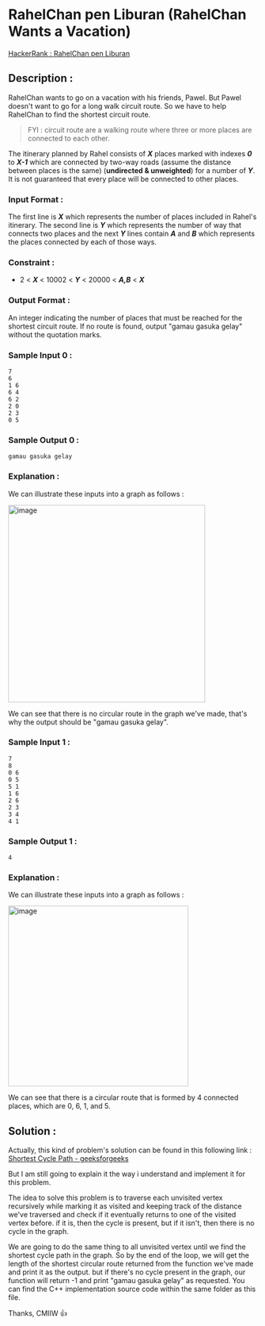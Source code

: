 # RahelChan pen Liburan (RahelChan Wants a Vacation)

[HackerRank : RahelChan pen Liburan](https://www.hackerrank.com/contests/alpro-its-sd-m4-e-2022/challenges/rahelchan-pen-liburan)

## Description :
RahelChan wants to go on a vacation with his friends, Pawel. But Pawel doesn't want to go for a long walk circuit route. So we have to help RahelChan to find the shortest circuit route.  
>FYI : circuit route are a walking route where three or more places are connected to each other.  

The itinerary planned by Rahel consists of ***X*** places marked with indexes ***0*** to ***X-1*** which are connected by two-way roads (assume the distance between places is the same) (**undirected & unweighted**) for a number of ***Y***. It is not guaranteed that every place will be connected to other places.  

### Input Format :  
The first line is ***X*** which represents the number of places included in Rahel's itinerary. The second line is ***Y*** which represents the number of way that connects two places and the next ***Y*** lines contain ***A*** and ***B*** which represents the places connected by each of those ways.  

### Constraint :
- 2 < ***X*** < 10002 < ***Y*** < 20000 < ***A,B*** < ***X***  

### Output Format :
An integer indicating the number of places that must be reached for the shortest circuit route. If no route is found, output "gamau gasuka gelay" without the quotation marks.  

### Sample Input 0 :
```
7
6
1 6
6 4
6 2
2 0
2 3
0 5
```  

### Sample Output 0 :
```
gamau gasuka gelay
```  

### Explanation :  
We can illustrate these inputs into a graph as follows :  
  
<img width="398" alt="image" src="https://user-images.githubusercontent.com/105977864/209470455-dbdd4666-7b1c-478f-bddb-80867878f899.png">  
  
We can see that there is no circular route in the graph we've made, that's why the output should be "gamau gasuka gelay".  
  
### Sample Input 1 :  
```
7
8
0 6
0 5
5 1
1 6
2 6
2 3
3 4
4 1
```  

### Sample Output 1 :  
```
4
```  

### Explanation :  
We can illustrate these inputs into a graph as follows :  
  
<img width="364" alt="image" src="https://user-images.githubusercontent.com/105977864/209470609-9069e42c-1cd0-420d-b5f6-f8c09f705b4a.png">  

We can see that there is a circular route that is formed by 4 connected places, which are 0, 6, 1, and 5.  

## Solution :  
Actually, this kind of problem's solution can be found in this following link :  
[Shortest Cycle Path - geeksforgeeks](https://www.geeksforgeeks.org/shortest-cycle-in-an-undirected-unweighted-graph/)  
  
But I am still going to explain it the way i understand and implement it for this problem.

The idea to solve this problem is to traverse each unvisited vertex recursively while marking it as visited and keeping track of the distance we've traversed and check if it eventually returns to one of the visited vertex before. if it is, then the cycle is present, but if it isn't, then there is no cycle in the graph.  
  
We are going to do the same thing to all unvisited vertex until we find the shortest cycle path in the graph. So by the end of the loop, we will get the length of the shortest circular route returned from the function we've made and print it as the output. but if there's no cycle present in the graph, our function will return -1 and print "gamau gasuka gelay" as requested. You can find the C++ implementation source code within the same folder as this file.  
  
Thanks, CMIIW :thumbsup:
